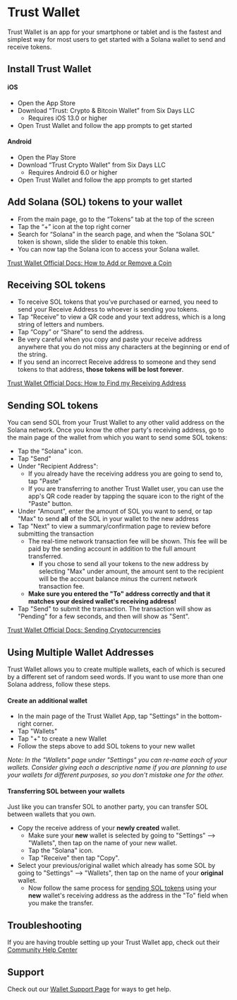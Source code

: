 # Trust Wallet
Trust Wallet is an app for your smartphone or tablet and is the fastest and
simplest way for most users to get started with a Solana wallet to send and
receive tokens.

## Install Trust Wallet

#### iOS

 - Open the App Store
 - Download “Trust: Crypto & Bitcoin Wallet” from Six Days LLC
   - Requires iOS 13.0 or higher
 - Open Trust Wallet and follow the app prompts to get started

#### Android

 - Open the Play Store
 - Download “Trust Crypto Wallet” from Six Days LLC
   - Requires Android 6.0 or higher
 - Open Trust Wallet and follow the app prompts to get started

## Add Solana (SOL) tokens to your wallet
 - From the main page, go to the “Tokens” tab at the top of the screen
 - Tap the “+” icon at the top right corner
 - Search for “Solana” in the search page, and when the “Solana SOL” token is
shown, slide the slider to enable this token.
 - You can now tap the Solana icon to access your Solana wallet.

[Trust Wallet Official Docs: How to Add or Remove a Coin](https://community.trustwallet.com/t/how-to-add-or-remove-a-coin/896)

## Receiving SOL tokens
 - To receive SOL tokens that you’ve purchased or earned, you need to send your
Receive Address to whoever is sending you tokens.
 - Tap “Receive” to view a QR code and your text address, which is a long string
 of letters and numbers.
 - Tap “Copy” or “Share” to send the address.
 - Be very careful when you copy and paste your receive address anywhere that
you do not miss any characters at the beginning or end of the string.
 - If you send an incorrect Receive address to someone and they send tokens
to that address, **those tokens will be lost forever**.

[Trust Wallet Official Docs: How to Find my Receiving Address](https://community.trustwallet.com/t/how-to-find-my-receiving-address/2006)

## Sending SOL tokens
You can send SOL from your Trust Wallet to any other valid address on the Solana
network.  Once you know the other party's receiving address,
go to the main page of the wallet from which you want to send some SOL tokens:
 - Tap the "Solana" icon.
 - Tap "Send"
 - Under "Recipient Address":
   - If you already have the receiving address you are going to send to,
   tap "Paste"
   - If you are transferring to another Trust Wallet user, you can use the app's
   QR code reader by tapping the square icon to the right of the "Paste" button.
 - Under "Amount", enter the amount of SOL you want to send, or tap "Max"
   to send **all** of the SOL in your wallet to the new address
 - Tap "Next" to view a summary/confirmation page to review before submitting
  the transaction
    - The real-time network transaction fee will be shown.  This fee will be
    paid by the sending account in addition to the full amount transferred.
      - If you chose to send all your tokens to the new address by selecting
      "Max" under amount, the amount sent to the recipient will be the account
      balance *minus* the current network transaction fee.
    - **Make sure you entered the "To" address correctly and that it matches your
    desired wallet's receiving address!**
 - Tap "Send" to submit the transaction.  The transaction will show as "Pending"
 for a few seconds, and then will show as "Sent".

[Trust Wallet Official Docs: Sending Cryptocurrencies](https://community.trustwallet.com/t/sending-cryptocurrencies/65)

## Using Multiple Wallet Addresses
Trust Wallet allows you to create multiple wallets, each of which is
secured by a different set of random seed words.  If you want to use more than
one Solana address, follow these steps.

#### Create an additional wallet
 - In the main page of the Trust Wallet App, tap "Settings" in the bottom-right
 corner.
 - Tap "Wallets"
 - Tap "+" to create a new Wallet
 - Follow the steps above to add SOL tokens to your new wallet

*Note: In the "Wallets" page under "Settings" you can re-name each of your wallets.
 Consider giving each a descriptive name if you are planning to use your wallets
 for different purposes, so you don't mistake one for the other.*

#### Transferring SOL between your wallets
Just like you can transfer SOL to another party, you can transfer SOL between
wallets that you own.

 - Copy the receive address of your **newly created** wallet.
   - Make sure your **new** wallet is selected by going to
   "Settings" --> "Wallets", then tap on the name of your new wallet.
   - Tap the "Solana" icon.
   - Tap "Receive" then tap "Copy".
 - Select your previous/original wallet which already has some SOL by going to
 "Settings" --> "Wallets", then tap on the name of your **original** wallet.
   - Now follow the same process for [sending SOL tokens](#sending-sol-tokens)
    using your **new** wallet's receiving address as the address in the "To"
    field when you make the transfer.

## Troubleshooting
If you are having trouble setting up your Trust Wallet app, check out their
 [Community Help Center](https://community.trustwallet.com/c/helpcenter)

## Support

Check out our [Wallet Support Page](support.md) for ways to get help.
